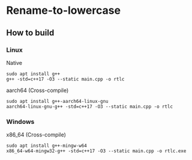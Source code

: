 # Rename-to-lowercase

## How to build
### Linux
Native
```
sudo apt install g++
g++ -std=c++17 -O3 --static main.cpp -o rtlc
```
aarch64 (Cross-compile)
```
sudo apt install g++-aarch64-linux-gnu
aarch64-linux-gnu-g++ -std=c++17 -O3 --static main.cpp -o rtlc
```
### Windows
x86_64 (Cross-compile)
```
sudo apt install g++-mingw-w64
x86_64-w64-mingw32-g++ -std=c++17 -O3 --static main.cpp -o rtlc.exe
```
